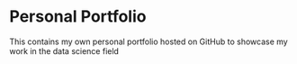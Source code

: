 # Personal Portfolio 

This contains my own personal portfolio hosted on GitHub to showcase my work in the data science field